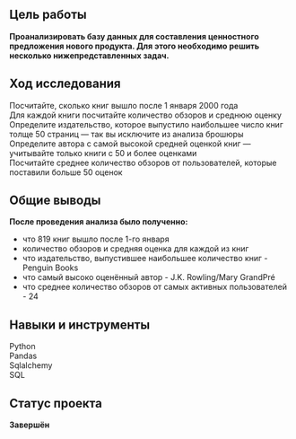 ## Цель работы 
**Проанализировать базу данных для составления ценностного предложения нового продукта. Для этого необходимо решить несколько нижепредставленных задач.**
## Ход исследования
Посчитайте, сколько книг вышло после 1 января 2000 года <br>
Для каждой книги посчитайте количество обзоров и среднюю оценку <br>
Определите издательство, которое выпустило наибольшее число книг толще 50 страниц — так вы исключите из анализа брошюры <br>
Определите автора с самой высокой средней оценкой книг — учитывайте только книги с 50 и более оценками <br>
Посчитайте среднее количество обзоров от пользователей, которые поставили больше 50 оценок <br>
## Общие выводы
**После проведения анализа было полученно:**
- что 819 книг вышло после 1-го января
- количество обзоров и средняя оценка для каждой из книг
- что издательство, выпустившее наибольшее количество книг - Penguin Books
- что самый высоко оценённый автор - J.K. Rowling/Mary GrandPré
- что среднее количество обзоров от самых активных пользователей - 24
## Навыки и инструменты
Python <br>
Pandas <br>
Sqlalchemy <br>
SQL <br>
## Статус проекта
**Завершён**
